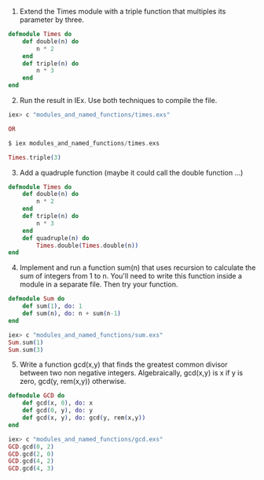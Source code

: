 1. Extend the Times module with a triple function that multiples its parameter by three.

```elixir
defmodule Times do
    def double(n) do
        n * 2
    end
    def triple(n) do
        n * 3
    end
end
```

2. Run the result in IEx. Use both techniques to compile the file.

```elixir
iex> c "modules_and_named_functions/times.exs"

OR

$ iex modules_and_named_functions/times.exs

Times.triple(3)
```

3. Add a quadruple function (maybe it could call the double function ...)

```elixir
defmodule Times do
    def double(n) do
        n * 2
    end
    def triple(n) do
        n * 3
    end
    def quadruple(n) do
        Times.double(Times.double(n))
end
```

4. Implement and run a function sum(n) that uses recursion to calculate the sum of integers from 1 to n. You'll need to write this function inside a module in a separate file. Then try your function.

```elixir
defmodule Sum do
    def sum(1), do: 1
    def sum(n), do: n + sum(n-1)
end
```

```elixir
iex> c "modules_and_named_functions/sum.exs"
Sum.sum(1)
Sum.sum(3)
```

5. Write a function gcd(x,y) that finds the greatest common divisor between two non negative integers. Algebraically, gcd(x,y) is x if y is zero, gcd(y, rem(x,y)) otherwise. 

```elixir
defmodule GCD do
    def gcd(x, 0), do: x
    def gcd(0, y), do: y
    def gcd(x, y), do: gcd(y, rem(x,y)) 
end
```

```elixir
iex> c "modules_and_named_functions/gcd.exs"
GCD.gcd(0, 2)
GCD.gcd(2, 0)
GCD.gcd(4, 2) 
GCD.gcd(4, 3) 
```